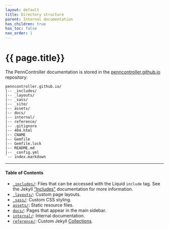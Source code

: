 ```yaml
---
layout: default
title: Directory structure
parent: Internal documentation
has_children: true
has_toc: false
nav_order: 1
---
```


# {{ page.title}}

The PennController documentation is stored in the [penncontroller.github.io](https://github.com/PennController/penncontroller.github.io) repository:

```treeview
penncontroller.github.io/
|-- _includes/
|-- _layouts/
|-- _sass/
|-- _site/
|-- assets/
|-- docs/
|-- internal/
|-- reference/
|-- .gitignore
|-- 404.html
|-- CNAME
|-- Gemfile
|-- Gemfile.lock
|-- README.md
|-- _config.yml
`-- index.markdown
 ```

---

#### Table of Contents

+ [`_includes/`]({{site.baseurl}}/internal/directory-structure/includes): Files that can be accessed with the Liquid `include` tag. See the Jekyll ["Includes"](https://jekyllrb.com/docs/includes/) documentation for more information.
+ [`_layouts/`]({{site.baseurl}}/internal/directory-structure/layouts): Custom page layouts.
+ [`_sass/`]({{site.baseurl}}/internal/directory-structure/sass): Custom CSS styling.
+ [`assets/`]({{site.baseurl}}/internal/directory-structure/assets): Static resource files.
+ [`docs/`]({{site.baseurl}}/internal/directory-structure/docs): Pages that appear in the main sidebar.
+ [`internal/`]({{site.baseurl}}/internal/directory-structure/internal): Internal documentation.
+ [`reference/`]({{site.baseurl}}/internal/directory-structure/reference): Custom Jekyll [Collections](https://jekyllrb.com/docs/step-by-step/09-collections/).
